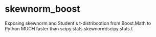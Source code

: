 # skewnorm_boost
Exposing skewnorm and Student's t-distribootion from Boost.Math to Python
MUCH faster than scipy.stats.skewnorm/scipy.stats.t
